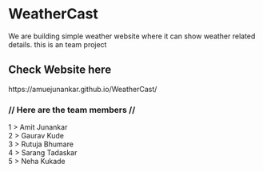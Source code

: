 <h1>WeatherCast</h1>
  
  We are building simple weather  website where it can show weather related details.
  this is an team project 
  
  <h2> Check Website here </h2>
  https://amuejunankar.github.io/WeatherCast/
  
<h3> //  Here are the team members //</h3>
 1 > Amit Junankar     <br />
 2 > Gaurav Kude       <br />
 3 > Rutuja Bhumare    <br />
 4 > Sarang Tadaskar   <br />
 5 > Neha Kukade
  
